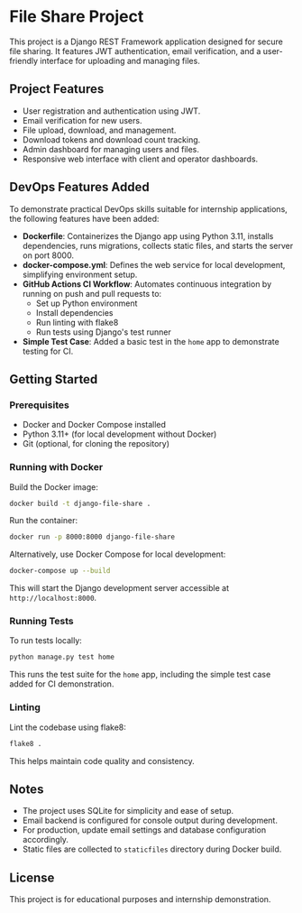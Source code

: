 # File Share Project

This project is a Django REST Framework application designed for secure file sharing. It features JWT authentication, email verification, and a user-friendly interface for uploading and managing files.

## Project Features

- User registration and authentication using JWT.
- Email verification for new users.
- File upload, download, and management.
- Download tokens and download count tracking.
- Admin dashboard for managing users and files.
- Responsive web interface with client and operator dashboards.

## DevOps Features Added

To demonstrate practical DevOps skills suitable for internship applications, the following features have been added:

- **Dockerfile**: Containerizes the Django app using Python 3.11, installs dependencies, runs migrations, collects static files, and starts the server on port 8000.
- **docker-compose.yml**: Defines the web service for local development, simplifying environment setup.
- **GitHub Actions CI Workflow**: Automates continuous integration by running on push and pull requests to:
  - Set up Python environment
  - Install dependencies
  - Run linting with flake8
  - Run tests using Django's test runner
- **Simple Test Case**: Added a basic test in the `home` app to demonstrate testing for CI.

## Getting Started

### Prerequisites

- Docker and Docker Compose installed
- Python 3.11+ (for local development without Docker)
- Git (optional, for cloning the repository)

### Running with Docker

Build the Docker image:

```bash
docker build -t django-file-share .
```

Run the container:

```bash
docker run -p 8000:8000 django-file-share
```

Alternatively, use Docker Compose for local development:

```bash
docker-compose up --build
```

This will start the Django development server accessible at `http://localhost:8000`.

### Running Tests

To run tests locally:

```bash
python manage.py test home
```

This runs the test suite for the `home` app, including the simple test case added for CI demonstration.

### Linting

Lint the codebase using flake8:

```bash
flake8 .
```

This helps maintain code quality and consistency.

## Notes

- The project uses SQLite for simplicity and ease of setup.
- Email backend is configured for console output during development.
- For production, update email settings and database configuration accordingly.
- Static files are collected to `staticfiles` directory during Docker build.

## License

This project is for educational purposes and internship demonstration.
